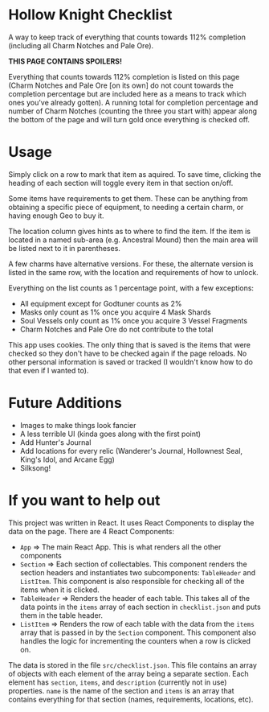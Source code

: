 # Hollow Knight Checklist
A way to keep track of everything that counts towards 112% completion (including all Charm Notches and Pale Ore).

**THIS PAGE CONTAINS SPOILERS!**

Everything that counts towards 112% completion is listed on this page (Charm Notches and Pale Ore [on its own] do not count towards the completion percentage but are included here as a means to track which ones you've already gotten). A running total for completion percentage and number of Charm Notches (counting the three you start with) appear along the bottom of the page and will turn gold once everything is checked off.

# Usage
Simply click on a row to mark that item as aquired. To save time, clicking the heading of each section will toggle every item in that section on/off.

Some items have requirements to get them. These can be anything from obtaining a specific piece of equipment, to needing a certain charm, or having enough Geo to buy it.

The location column gives hints as to where to find the item. If the item is located in a named sub-area (e.g. Ancestral Mound) then the main area will be listed next to it in parentheses.

A few charms have alternative versions. For these, the alternate version is listed in the same row, with the location and requirements of how to unlock.

Everything on the list counts as 1 percentage point, with a few exceptions:
  
  * All equipment except for Godtuner counts as 2%
  * Masks only count as 1% once you acquire 4 Mask Shards
  * Soul Vessels only count as 1% once you acquire 3 Vessel Fragments
  * Charm Notches and Pale Ore do not contribute to the total

This app uses cookies. The only thing that is saved is the items that were checked so they don't have to be checked again if the page reloads. No other personal information is saved or tracked (I wouldn't know how to do that even if I wanted to).

# Future Additions
  * Images to make things look fancier
  * A less terrible UI (kinda goes along with the first point)
  * Add Hunter's Journal
  * Add locations for every relic (Wanderer's Journal, Hollownest Seal, King's Idol, and Arcane Egg)
  * Silksong!

# If you want to help out
This project was written in React. It uses React Components to display the data on the page. There are 4 React Components:

  * `App` => The main React App. This is what renders all the other components
  * `Section` => Each section of collectables. This component renders the section headers and instantiates two subcomponents: `TableHeader` and `ListItem`. This component is also responsible for checking all of the items when it is clicked.
  * `TableHeader` => Renders the header of each table. This takes all of the data points in the `items` array of each section in `checklist.json` and puts them in the table header.
  * `ListItem` => Renders the row of each table with the data from the `items` array that is passed in by the `Section` component. This component also handles the logic for incrementing the counters when a row is clicked on.

The data is stored in the file `src/checklist.json`. This file contains an array of objects with each element of the array being a separate section. Each element has `section`, `items`, and `description` (currently not in use) properties. `name` is the name of the section and `items` is an array that contains everything for that section (names, requirements, locations, etc). 
